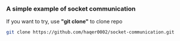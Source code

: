 ### A simple example of socket communication
If you want to try, use **"git clone"** to clone repo
```bash
git clone https://github.com/haqer0002/socket-communication.git
```
